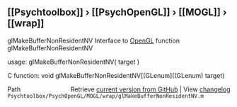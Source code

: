 ## [[Psychtoolbox]] &#8250; [[PsychOpenGL]] &#8250; [[MOGL]] &#8250; [[wrap]]

glMakeBufferNonResidentNV  Interface to [OpenGL](OpenGL) function glMakeBufferNonResidentNV  
  
usage:  glMakeBufferNonResidentNV( target )  
  
C function:  void glMakeBufferNonResidentNV[(GLenum]((GLenum) target)  




<div class="code_header" style="text-align:right;">
  <span style="float:left;">Path&nbsp;&nbsp;</span> <span class="counter">Retrieve <a href=
  "https://raw.github.com/Psychtoolbox-3/Psychtoolbox-3/beta/Psychtoolbox/PsychOpenGL/MOGL/wrap/glMakeBufferNonResidentNV.m">current version from GitHub</a> | View <a href=
  "https://github.com/Psychtoolbox-3/Psychtoolbox-3/commits/beta/Psychtoolbox/PsychOpenGL/MOGL/wrap/glMakeBufferNonResidentNV.m">changelog</a></span>
</div>
<div class="code">
  <code>Psychtoolbox/PsychOpenGL/MOGL/wrap/glMakeBufferNonResidentNV.m</code>
</div>

